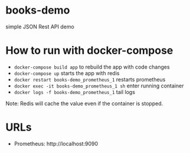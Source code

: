 # books-demo
simple JSON Rest API demo


# How to run with docker-compose

* `docker-compose build app` to rebuild the app with code changes
* `docker-compose up` starts the app with redis
* `docker restart books-demo_prometheus_1` restarts prometheus
* `docker exec -it books-demo_prometheus_1 sh` enter running container
* `docker logs -f books-demo_prometheus_1` tail logs

Note: Redis will cache the value even if the container is stopped.

# URLs

* Prometheus: http://localhost:9090